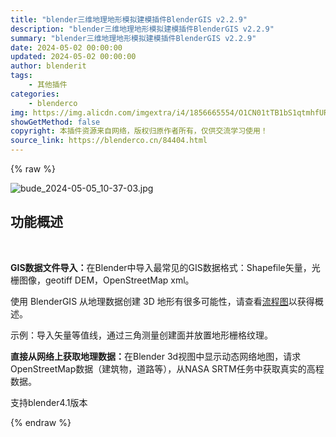 ```yaml
---
title: "blender三维地理地形模拟建模插件BlenderGIS v2.2.9"
description: "blender三维地理地形模拟建模插件BlenderGIS v2.2.9"
summary: "blender三维地理地形模拟建模插件BlenderGIS v2.2.9"
date: 2024-05-02 00:00:00
updated: 2024-05-02 00:00:00
author: blenderit
tags: 
    - 其他插件
categories:
    - blenderco
img: https://img.alicdn.com/imgextra/i4/1856665554/O1CN01tTB1bS1qtmhfURmHV_!!1856665554.jpg
showGetMethod: false
copyright: 本插件资源来自网络，版权归原作者所有，仅供交流学习使用！
source_link: https://blenderco.cn/84404.html
---
```


{% raw %}
<p><img src="https://img.alicdn.com/imgextra/i4/1856665554/O1CN01tTB1bS1qtmhfURmHV_!!1856665554.jpg" alt="bude_2024-05-05_10-37-03.jpg"></p><div class="markdown-heading" dir="auto">
<h2 class="heading-element" dir="auto" tabindex="-1">功能概述</h2>
<p> </p>
</div><p dir="auto"><strong>GIS数据文件导入：</strong>在Blender中导入最常见的GIS数据格式：Shapefile矢量，光栅图像，geotiff DEM，OpenStreetMap xml。</p><p dir="auto">使用 BlenderGIS 从地理数据创建 3D 地形有很多可能性，请查看<a href="https://raw.githubusercontent.com/wiki/domlysz/blenderGIS/flowchart.jpg" rel="nofollow">流程图</a>以获得概述。</p><p dir="auto">示例：导入矢量等值线，通过三角测量创建面并放置地形栅格纹理。</p><p dir="auto"><strong>直接从网络上获取地理数据：</strong>在Blender 3d视图中显示动态网络地图，请求OpenStreetMap数据（建筑物，道路等），从NASA SRTM任务中获取真实的高程数据。</p><p dir="auto">支持blender4.1版本</p>
<div style="display: none">blenderco</div>
{% endraw %}